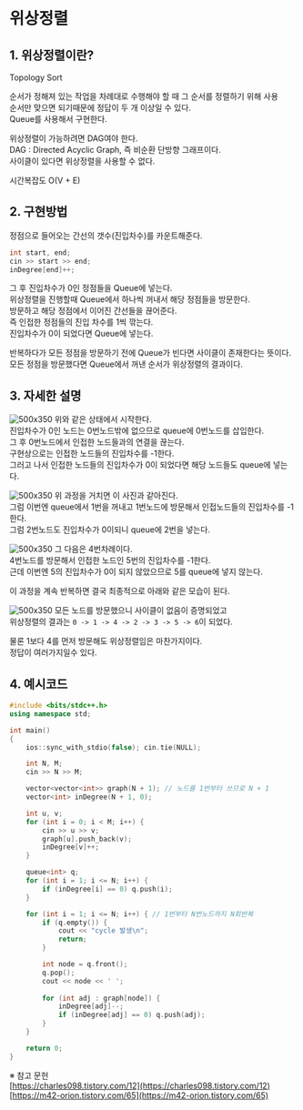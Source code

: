 # 위상정렬  

## 1. 위상정렬이란?

Topology Sort  

순서가 정해져 있는 작업을 차례대로 수행해야 할 때 그 순서를 정렬하기 위해 사용  
순서만 맞으면 되기때문에 정답이 두 개 이상일 수 있다.  
Queue를 사용해서 구현한다.  

위상정렬이 가능하려면 DAG여야 한다.  
DAG : Directed Acyclic Graph, 즉 비순환 단방향 그래프이다.  
사이클이 있다면 위상정렬을 사용할 수 없다.  

시간복잡도 O(V + E)


## 2. 구현방법

정점으로 들어오는 간선의 갯수(진입차수)를 카운트해준다.  
```C++
int start, end;
cin >> start >> end;
inDegree[end]++;
```
그 후 진입차수가 0인 정점들을 Queue에 넣는다.  
위상정렬을 진행할때 Queue에서 하나씩 꺼내서 해당 정점들을 방문한다.  
방문하고 해당 정점에서 이어진 간선들을 끊어준다.  
즉 인접한 정점들의 진입 차수를 1씩 깎는다.  
진입차수가 0이 되었다면 Queue에 넣는다.  

반복하다가 모든 정점을 방문하기 전에 Queue가 빈다면 사이클이 존재한다는 뜻이다.  
모든 정점을 방문했다면 Queue에서 꺼낸 순서가 위상정렬의 결과이다.  


## 3. 자세한 설명

![500x350](https://blog.kakaocdn.net/dn/pYe4D/btsItnEOiY8/1aC2mwwhIAPZiaonaZVQik/img.png)
위와 같은 상태에서 시작한다.  
진입차수가 0인 노드는 0번노드밖에 없으므로 queue에 0번노드를 삽입한다.  
그 후 0번노드에서 인접한 노드들과의 연결을 끊는다.  
구현상으로는 인접한 노드들의 진입차수를 -1한다.  
그러고 나서 인접한 노드들의 진입차수가 0이 되었다면 해당 노드들도 queue에 넣는다.  

![500x350](https://blog.kakaocdn.net/dn/bPndMX/btsIs4laJhv/KxrmbbPeHDOyyJqKmCRwl0/img.png)
위 과정을 거치면 이 사진과 같아진다.  
그럼 이번엔 queue에서 1번을 꺼내고 1번노드에 방문해서 인접노드들의 진입차수를 -1한다.  
그럼 2번노드도 진입차수가 0이되니 queue에 2번을 넣는다.  

![500x350](https://blog.kakaocdn.net/dn/cwsiop/btsIuaEJJDG/JwwjrUnVN2AIHTyT57OKDK/img.png)
그 다음은 4번차례이다.  
4번노드를 방문해서 인접한 노드인 5번의 진입차수를 -1한다.  
근데 이번엔 5의 진입차수가 0이 되지 않았으므로 5를 queue에 넣지 않는다.  

이 과정을 계속 반복하면 결국 최종적으로 아래와 같은 모습이 된다.  

![500x350](https://blog.kakaocdn.net/dn/c9DmYN/btsIsvcDtRB/rKKTlOItBf2KRmGkzBkeJk/img.png)
모든 노드를 방문했으니 사이클이 없음이 증명되었고  
위상정렬의 결과는 `0 -> 1 -> 4 -> 2 -> 3 -> 5 -> 6`이 되었다.  

물론 1보다 4를 먼저 방문해도 위상정렬임은 마찬가지이다.  
정답이 여러가지일수 있다.  


## 4. 예시코드

```C++
#include <bits/stdc++.h>
using namespace std;

int main()
{
	ios::sync_with_stdio(false); cin.tie(NULL);

	int N, M;
	cin >> N >> M;

	vector<vector<int>> graph(N + 1); // 노드를 1번부터 쓰므로 N + 1
	vector<int> inDegree(N + 1, 0);

	int u, v;
	for (int i = 0; i < M; i++) {
		cin >> u >> v;
		graph[u].push_back(v);
		inDegree[v]++;
	}

	queue<int> q;
	for (int i = 1; i <= N; i++) {
		if (inDegree[i] == 0) q.push(i);
	}

	for (int i = 1; i <= N; i++) { // 1번부터 N번노드까지 N회반복
		if (q.empty()) {
			cout << "cycle 발생\n";
			return;
		}

		int node = q.front();
		q.pop();
		cout << node << ' ';
		
		for (int adj : graph[node]) {
			inDegree[adj]--;
			if (inDegree[adj] == 0) q.push(adj);
		}
	}

	return 0;
}
```






※ 참고 문헌  
[https://charles098.tistory.com/12](https://charles098.tistory.com/12)  
[https://m42-orion.tistory.com/65](https://m42-orion.tistory.com/65)  